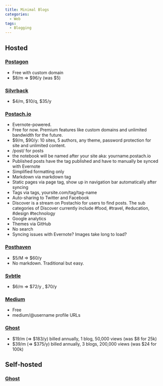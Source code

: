 ```yaml
---
title: Minimal Blogs
categories:
  - Web
tags:
  - Blogging
---
```

## Hosted

### [Postagon](https://www.postagon.com/)

* Free with custom domain
* $8/m => $96/y (was $5)

### [Silvrback](https://www.silvrback.com/)

* $4/m, $10/q, $35/y

### [Postach.io](https://postach.io/)

* Evernote-powered.
* Free for now. Premium features like custom domains and unlimited bandwidth for the future.
* $9/m, $90/y: 10 sites, 5 authors, any theme, password protection for site and unlimited content.
* /post/ for posts
* the notebook will be named after your site aka: yourname.postach.io
* Published posts have the tag published and have to manually be synced with Evernote
* Simplified formatting only
* Markdown via markdown tag
* Static pages via page tag, show up in navigation bar automatically after syncing
* Tags via tags, yoursite.com/tag/tag-name
* Auto-sharing to Twitter and Facebook
* Discover is a stream on Postachio for users to find posts. The sub categories of Discover currently include #food, #travel, #education, #design #technology
* Google analytics
* Themes via GitHub
* No search
* Syncing issues with Evernote? Images take long to load?

### [Posthaven](https://posthaven.com/)

* $5/M => $60/y
* No markdown. Traditional but easy.

### [Svbtle](https://svbtle.com/)

* $6/m => $72/y , $70/y

### [Medium](https://medium.com/)

* Free
* medium/@username profile URLs

### [Ghost](https://ghost.org/)

* $19/m (=> $183/y) billed annually, 1 blog, 50,000 views (was $8 for 25k)
* $39/m (=> $375/y) billed annually, 3 blogs, 200,000 views (was $24 for 100k)

## Self-hosted

### [Ghost](https://ghost.org/)
